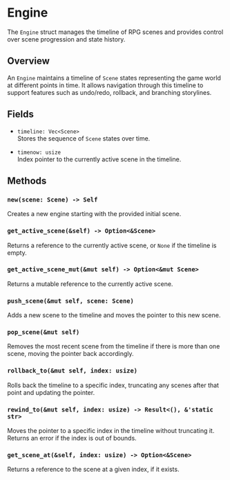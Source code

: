 # Engine

The `Engine` struct manages the timeline of RPG scenes and provides control over scene progression and state history.

## Overview

An `Engine` maintains a timeline of `Scene` states representing the game world at different points in time. It allows navigation through this timeline to support features such as undo/redo, rollback, and branching storylines.

## Fields

- `timeline: Vec<Scene>`  
  Stores the sequence of `Scene` states over time.

- `timenow: usize`  
  Index pointer to the currently active scene in the timeline.

## Methods

### `new(scene: Scene) -> Self`

Creates a new engine starting with the provided initial scene.

### `get_active_scene(&self) -> Option<&Scene>`

Returns a reference to the currently active scene, or `None` if the timeline is empty.

### `get_active_scene_mut(&mut self) -> Option<&mut Scene>`

Returns a mutable reference to the currently active scene.

### `push_scene(&mut self, scene: Scene)`

Adds a new scene to the timeline and moves the pointer to this new scene.

### `pop_scene(&mut self)`

Removes the most recent scene from the timeline if there is more than one scene, moving the pointer back accordingly.

### `rollback_to(&mut self, index: usize)`

Rolls back the timeline to a specific index, truncating any scenes after that point and updating the pointer.

### `rewind_to(&mut self, index: usize) -> Result<(), &'static str>`

Moves the pointer to a specific index in the timeline without truncating it. Returns an error if the index is out of bounds.

### `get_scene_at(&self, index: usize) -> Option<&Scene>`

Returns a reference to the scene at a given index, if it exists.
